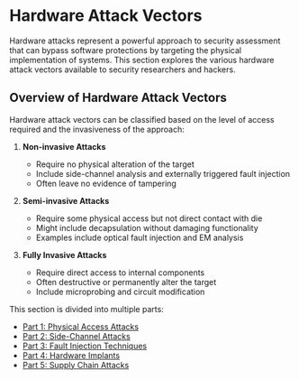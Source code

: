 # Hardware Attack Vectors

Hardware attacks represent a powerful approach to security assessment that can bypass software protections by targeting the physical implementation of systems. This section explores the various hardware attack vectors available to security researchers and hackers.

## Overview of Hardware Attack Vectors

Hardware attack vectors can be classified based on the level of access required and the invasiveness of the approach:

1. **Non-invasive Attacks**
   - Require no physical alteration of the target
   - Include side-channel analysis and externally triggered fault injection
   - Often leave no evidence of tampering

2. **Semi-invasive Attacks**
   - Require some physical access but not direct contact with die
   - Might include decapsulation without damaging functionality
   - Examples include optical fault injection and EM analysis

3. **Fully Invasive Attacks**
   - Require direct access to internal components
   - Often destructive or permanently alter the target
   - Include microprobing and circuit modification

This section is divided into multiple parts:
- [Part 1: Physical Access Attacks](./01-physical-access.md)
- [Part 2: Side-Channel Attacks](./02-side-channel.md)
- [Part 3: Fault Injection Techniques](./03-fault-injection.md)
- [Part 4: Hardware Implants](./04-hardware-implants.md)
- [Part 5: Supply Chain Attacks](./07e-supply-chain.md)

